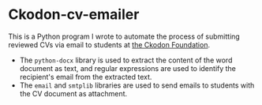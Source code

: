 # Ckodon-cv-emailer
This is a Python program I wrote to automate the process of submitting reviewed CVs via email to students at [the Ckodon Foundation](https://www.ckodon.com/ckodon-foundation).

 - The `python-docx` library is used to extract the content of the word document as text, and regular expressions are 
   used to identify the recipient's email from the extracted text.
 - The `email` and `smtplib` libraries are used to send emails to students with the CV document as attachment.
